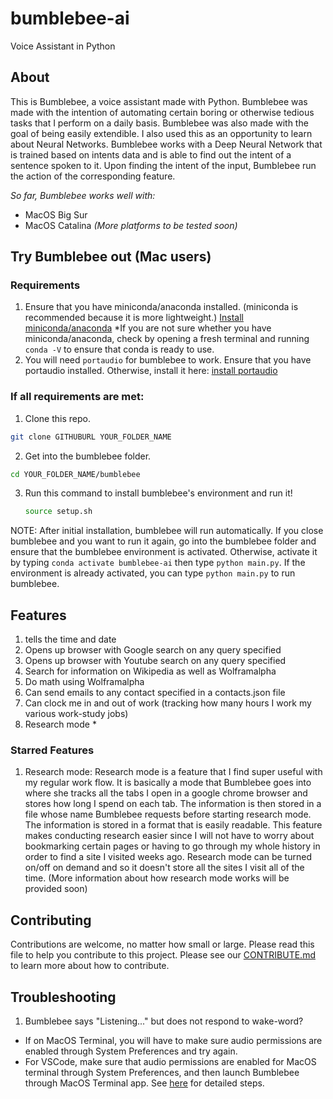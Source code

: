 # bumblebee-ai
Voice Assistant in Python

## About
This is Bumblebee, a voice assistant made with Python. Bumblebee was made with the intention of automating certain boring or otherwise tedious tasks that I perform on a daily basis. Bumblebee was also made with the goal of being easily extendible. I also used this as an opportunity to learn about Neural Networks. Bumblebee works with a Deep Neural Network that is trained based on intents data and is able to find out the intent of a sentence spoken to it. Upon finding the intent of the input, Bumblebee run the action of the corresponding feature.

*So far, Bumblebee works well with:*
   - MacOS Big Sur
   - MacOS Catalina
   *(More platforms to be tested soon)*

## Try Bumblebee out (Mac users)
### Requirements
1) Ensure that you have miniconda/anaconda installed. (miniconda is recommended because it is more lightweight.) [Install miniconda/anaconda](https://docs.conda.io/projects/continuumio-conda/en/latest/user-guide/install/macos.html)
 *If you are not sure whether you have miniconda/anaconda, check by opening a fresh terminal and running ```conda -V``` to ensure that conda is ready to use.
2) You will need ```portaudio``` for bumblebee to work. Ensure that you have portaudio installed. Otherwise, install it here: [install portaudio](https://formulae.brew.sh/formula/portaudio)

### If all requirements are met:
1) Clone this repo. 
```bash
git clone GITHUBURL YOUR_FOLDER_NAME
```
2) Get into the bumblebee folder. 
```bash
cd YOUR_FOLDER_NAME/bumblebee
```
3) Run this command to install bumblebee's environment and run it!
   ```bash
   source setup.sh
   ```

NOTE: After initial installation, bumblebee will run automatically. If you close bumblebee and you want to run it again, go into the bumblebee folder and ensure that the bumblebee environment is activated. Otherwise, activate it by typing ```conda activate bumblebee-ai``` then type ```python main.py```. If the environment is already activated, you can type ```python main.py``` to run bumblebee.

## Features
1) tells the time and date
2) Opens up browser with Google search on any query specified
3) Opens up browser with Youtube search on any query specified
4) Search for information on Wikipedia as well as Wolframalpha
5) Do math using Wolframalpha
6) Can send emails to any contact specified in a contacts.json file
7) Can clock me in and out of work (tracking how many hours I work my various work-study jobs)
8) Research mode *

### Starred Features
1) Research mode: Research mode is a feature that I find super useful with my regular work flow. It is basically a mode that Bumblebee goes into where she tracks all the tabs I open in a google chrome 
browser and stores how long I spend on each tab. The information is then stored in a file whose name Bumblebee requests before starting research mode. The information is stored in a format that is easily
readable. This feature makes conducting research easier since I will not have to worry about bookmarking certain pages or having to go through my whole history in order to find a site I visited weeks ago.
Research mode can be turned on/off on demand and so it doesn't store all the sites I visit all of the time.
(More information about how research mode works will be provided soon)

## Contributing
Contributions are welcome, no matter how small or large. Please read this file to help you contribute to this project. Please see our [CONTRIBUTE.md](/CONTRIBUTING.md) to learn more about how to contribute.

## Troubleshooting
1. Bumblebee says "Listening..." but does not respond to wake-word? 
  - If on MacOS Terminal, you will have to make sure audio permissions are enabled through System Preferences and try again.
  - For VSCode, make sure that audio permissions are enabled for MacOS terminal through System Preferences, and then launch Bumblebee through MacOS Terminal app. See [here](https://github.com/microsoft/vscode/issues/95062#issuecomment-625553211) for detailed steps.
